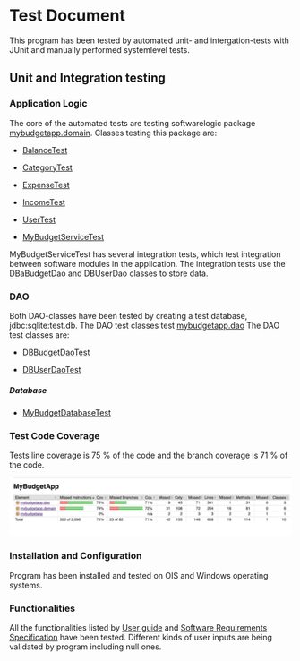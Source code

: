 # Test Document

This program has been tested by automated unit- and intergation-tests with JUnit and manually performed systemlevel tests.

## Unit and Integration testing
### Application Logic

The core of the automated tests are testing softwarelogic package [mybudgetapp.domain](https://github.com/sainioan/gitRep/tree/master/MyBudgetApp/MyBudgetApp/src/main/java/mybudgetapp/domain). Classes testing this package are:

- [BalanceTest](https://github.com/sainioan/gitRep/blob/master/MyBudgetApp/MyBudgetApp/src/test/java/mybudgetapp/domain/BalanceTest.java)

- [CategoryTest](https://github.com/sainioan/gitRep/blob/master/MyBudgetApp/MyBudgetApp/src/test/java/mybudgetapp/domain/CategoryTest.java)

- [ExpenseTest](https://github.com/sainioan/gitRep/blob/master/MyBudgetApp/MyBudgetApp/src/test/java/mybudgetapp/domain/ExpenseTest.java)

- [IncomeTest](https://github.com/sainioan/gitRep/blob/master/MyBudgetApp/MyBudgetApp/src/test/java/mybudgetapp/domain/IncomeTest.java)

- [UserTest](https://github.com/sainioan/gitRep/blob/master/MyBudgetApp/MyBudgetApp/src/test/java/mybudgetapp/domain/UserTest.java)
 
- [MyBudgetServiceTest](https://github.com/sainioan/gitRep/blob/master/MyBudgetApp/MyBudgetApp/src/test/java/mybudgetapp/domain/MyBudgetServiceTest.java)

MyBudgetServiceTest has several integration tests, which test integration between software modules in the application. 
The integration tests use the DBaBudgetDao and DBUserDao classes to store data.

### DAO

Both DAO-classes have been tested by creating a test database, jdbc:sqlite:test.db. The DAO test classes test 
[mybudgetapp.dao](https://github.com/sainioan/gitRep/tree/master/MyBudgetApp/MyBudgetApp/src/main/java/mybudgetapp/dao)
The DAO test classes are:

- [DBBudgetDaoTest](https://github.com/sainioan/gitRep/blob/master/MyBudgetApp/MyBudgetApp/src/test/java/mybudgetapp/dao/DBBudgetDaoTest.java)

- [DBUserDaoTest](https://github.com/sainioan/gitRep/blob/master/MyBudgetApp/MyBudgetApp/src/test/java/mybudgetapp/dao/DBUserDaoTest.java)
##### Database

- [MyBudgetDatabaseTest](https://github.com/sainioan/gitRep/blob/master/MyBudgetApp/MyBudgetApp/src/test/java/mybudgetapp/dao/MyBudgetDatabaseTest.java)

### Test Code Coverage
Tests line coverage is 75 % of the code and the branch coverage is 71 % of the code.

<img src="https://github.com/sainioan/gitRep/blob/master/pictures/jacocoReport.png">



### Installation and Configuration

Program has been installed and tested on OIS and Windows operating systems.


### Functionalities

All the functionalities listed by [User guide](../master/documentation/Kayttoohje.md) and [Software Requirements Specification](../master/documentation/Vaatimusmaarittely.md) have been tested. Different kinds of user inputs are being validated by program including null ones.
